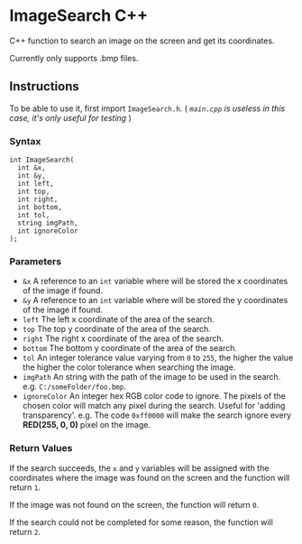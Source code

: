 # ImageSearch C++

C++ function to search an image on the screen and get its coordinates.

Currently only supports .bmp files.

## Instructions

To be able to use it, first import `ImageSearch.h`. ( *`main.cpp` is useless in this case, it's only useful for testing* )

### Syntax

```
int ImageSearch(
  int &x,
  int &y,
  int left,
  int top,
  int right,
  int bottom,
  int tol,
  string imgPath,
  int ignoreColor
);
```
### Parameters

- `&x` A reference to an `int` variable where will be stored the x coordinates of the image if found.
- `&y` A reference to an `int` variable where will be stored the y coordinates of the image if found.
- `left` The left x coordinate of the area of the search.
- `top` The top y coordinate of the area of the search.
- `right` The right x coordinate of the area of the search.
- `bottom` The bottom y coordinate of the area of the search.
- `tol` An integer tolerance value varying from `0` to `255`, the higher the value the higher the color tolerance when searching the image.
- `imgPath` An string with the path of the image to be used in the search. e.g. `C:/someFolder/foo.bmp`.
- `ignoreColor` An integer hex RGB color code to ignore. The pixels of the chosen color will match any pixel during the search. Useful for 'adding transparency'. e.g. The code `0xff0000` will make the search ignore every **RED(255, 0, 0)** pixel on the image. 

### Return Values

If the search succeeds, the `x` and `y` variables will be assigned with the coordinates where the image was found on the screen and the function will return `1`.

If the image was not found on the screen, the function will return `0`.

If the search could not be completed for some reason, the function will return `2`.
